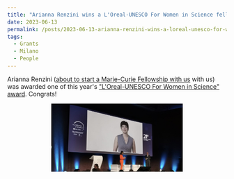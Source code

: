 ```yaml
---
title: "Arianna Renzini wins a L'Oreal-UNESCO For Women in Science fellowship"
date: 2023-06-13
permalink: /posts/2023-06-13-arianna-renzini-wins-a-loreal-unesco-for-women-in-science-fellowship
tags:
  - Grants
  - Milano
  - People
---
```


Arianna Renzini ([about to start a Marie-Curie Fellowship with us](posts/2022-06-03-super-arianna) with us) was awarded one of this year's ["L'Oreal-UNESCO For Women in Science" award](https://www.unesco.it/it/news/ecco-le-sei-vincitrici-delle-borse-di-studio-del-programma-loreal-italia-per-le-donne-e-la-scienza/). Congrats!

<p style="text-align: center;">
  <img src="/images/arianna_oreal.jpg" alt="Arianna Oreal" style="max-width: 60%; height: auto;" />
</p>
